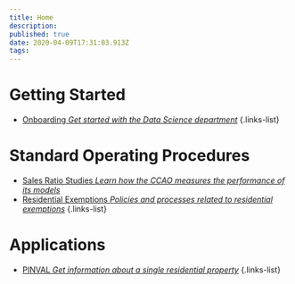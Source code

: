 ```yaml
---
title: Home
description: 
published: true
date: 2020-04-09T17:31:03.913Z
tags: 
---
```


# Getting Started

- [Onboarding *Get started with the Data Science department*](/getting-started/onboarding)
{.links-list}

# Standard Operating Procedures

- [Sales Ratio Studies *Learn how the CCAO measures the performance of its models*](/sops/sales_ratio_studies)
- [Residential Exemptions *Policies and processes related to residential exemptions*](/sops/sales_ratio_studies)
{.links-list}

# Applications

- [PINVAL *Get information about a single residential property*](10.124.101.1:8080/app/shiny_app_pinval)
{.links-list}